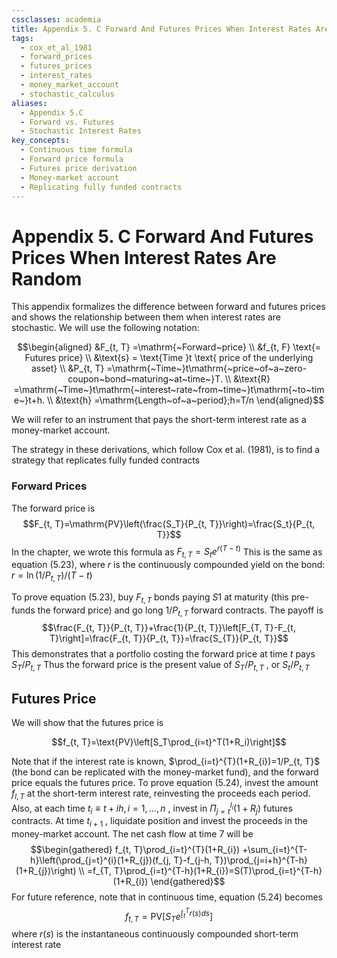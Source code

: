 ```yaml
---
cssclasses: academia
title: Appendix 5. C Forward And Futures Prices When Interest Rates Are Random
tags:
  - cox_et_al_1981
  - forward_prices
  - futures_prices
  - interest_rates
  - money_market_account
  - stochastic_calculus
aliases:
  - Appendix 5.C
  - Forward vs. Futures
  - Stochastic Interest Rates
key_concepts:
  - Continuous time formula
  - Forward price formula
  - Futures price derivation
  - Money-market account
  - Replicating fully funded contracts
---
```


# Appendix 5. C Forward And Futures Prices When Interest Rates Are Random

This appendix formalizes the difference between forward and futures prices and shows the relationship between them when interest rates are stochastic. We will use the following notation:

$$\begin{aligned}
&F_{t,   T} =\mathrm{~Forward~price} \\
&f_{t,   F} \text{= Futures price} \\
&\text{s} = \text{Time }t \text{ price of the underlying asset} \\
&P_{t,   T} =\mathrm{~Time~}t\mathrm{~price~of~a~zero-coupon~bond~maturing~at~time~}T. \\
&\text{R} =\mathrm{~Time~}t\mathrm{~interest~rate~from~time~}t\mathrm{~to~time~}t+h. \\
&\text{h} =\mathrm{Length~of~a~period};h=T/n 
\end{aligned}$$

We will refer to an instrument that pays the short-term interest rate as a money-market account.

The strategy in these derivations,   which follow Cox et al. (1981),   is to find a strategy that replicates fully funded contracts

### Forward Prices

The forward price is
$$F_{t,   T}=\mathrm{PV}\left(\frac{S_T}{P_{t,   T}}\right)=\frac{S_t}{P_{t,   T}}$$
In the chapter,     we wrote this formula as $F_{t,   T}=S_{t}e^{r(T-t)}$ This is the same as equation (5.23),     where $r$ is the continuously compounded yield on the bond: $r=\ln(1/P_{t,   T})/(T-t)$

To prove equation (5.23),     buy $F_{t,   T}$ bonds paying $S1$ at maturity (this pre-funds the forward price) and go long $1/P_{t,   T}$ forward contracts. The payoff is
$$\frac{F_{t,   T}}{P_{t,   T}}+\frac{1}{P_{t,   T}}\left[F_{T,   T}-F_{t,   T}\right]=\frac{F_{t,   T}}{P_{t,   T}}=\frac{S_{T}}{P_{t,   T}}$$
This demonstrates that a portfolio costing the forward price at time $t$ pays $S_{T}/P_{t,   T}$ Thus the forward price is the present value of $S_{T}/P_{t,   T}$ ,   or $S_{t}/P_{t,   T}$

## Futures Price

We will show that the futures price is

$$f_{t,   T}=\text{PV}\left[S_T\prod_{i=t}^T(1+R_i)\right]$$

Note that if the interest rate is known,   $\prod_{i=t}^{T}(1+R_{i})=1/P_{t,   T}$ (the bond can be replicated with the money-market fund),   and the forward price equals the futures price. To prove equation (5.24),   invest the amount $f_{l,   T}$ at the short-term interest rate,   reinvesting the proceeds each period. Also,   at each time $t_{i} \equiv t+ih,   i=1,   \ldots,   n$ ,   invest in $\Pi_{j=t}^{l_{i}}(1+R_{j})$ futures contracts. At time $t_{i+1}$ ,   liquidate position and invest the proceeds in the money-market account. The net cash flow at time 7 will be
$$\begin{gathered}
f_{t,   T}\prod_{i=t}^{T}(1+R_{i}) +\sum_{i=t}^{T-h}\left(\prod_{j=t}^{i}(1+R_{j})(f_{j,   T}-f_{j-h,   T})\prod_{j=i+h}^{T-h}(1+R_{j})\right) \\
=f_{T,   T}\prod_{i=t}^{T-h}(1+R_{i})=S(T)\prod_{i=t}^{T-h}(1+R_{i}) 
\end{gathered}$$
For future reference,   note that in continuous time,   equation (5.24) becomes
$$f_{t,   T}=\mathrm{PV}\left[S_Te^{\int_t^Tr(s)ds}\right]$$
where $r(s)$ is the instantaneous continuously compounded short-term interest rate